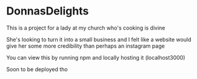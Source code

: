 # DonnasDelights
This is a project for a lady at my church who's cooking is divine

She's looking to turn it into a small business and I felt like a website would give her some more credibility than perhaps an instagram page  

You can view this by running npm and locally hosting it (localhost3000)

Soon to be deployed tho
